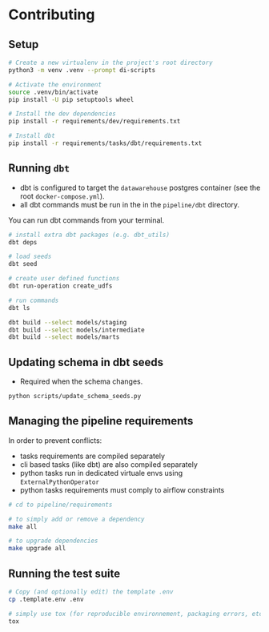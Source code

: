 # Contributing

## Setup

```bash
# Create a new virtualenv in the project's root directory
python3 -m venv .venv --prompt di-scripts

# Activate the environment
source .venv/bin/activate
pip install -U pip setuptools wheel

# Install the dev dependencies
pip install -r requirements/dev/requirements.txt

# Install dbt
pip install -r requirements/tasks/dbt/requirements.txt
```

## Running `dbt`

* dbt is configured to target the `datawarehouse` postgres container (see the root `docker-compose.yml`).
* all dbt commands must be run in the in the `pipeline/dbt` directory.

You can run dbt commands from your terminal.

```bash
# install extra dbt packages (e.g. dbt_utils)
dbt deps

# load seeds
dbt seed

# create user defined functions
dbt run-operation create_udfs

# run commands
dbt ls

dbt build --select models/staging
dbt build --select models/intermediate
dbt build --select models/marts
```

## Updating schema in dbt seeds

* Required when the schema changes.

```bash
python scripts/update_schema_seeds.py
```

## Managing the pipeline requirements

In order to prevent conflicts:

* tasks requirements are compiled separately
* cli based tasks (like dbt) are also compiled separately
* python tasks run in dedicated virtuale envs using `ExternalPythonOperator`
* python tasks requirements must comply to airflow constraints


```bash
# cd to pipeline/requirements

# to simply add or remove a dependency
make all

# to upgrade dependencies
make upgrade all
```

## Running the test suite

```bash
# Copy (and optionally edit) the template .env
cp .template.env .env

# simply use tox (for reproducible environnement, packaging errors, etc.)
tox
```
